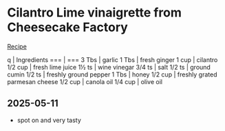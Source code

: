 # Cilantro Lime vinaigrette from Cheesecake Factory

[Recipe](https://copykat.com/cheesecake-factory-santa-fe-salad-dressing/)



q | Ingredients
=== | === 
3 Tbs | garlic
1 Tbs | fresh ginger
1 cup | cilantro
1/2 cup | fresh lime juice
1½ ts | wine vinegar
3/4 ts | salt
1/2 ts | ground cumin
1/2 ts | freshly ground pepper
1 Tbs | honey
1/2 cup | freshly grated parmesan cheese
1/2 cup | canola oil
1/4 cup | olive oil

## 2025-05-11
- spot on and very tasty